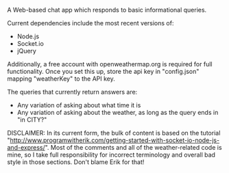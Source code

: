 A Web-based chat app which responds to basic informational queries.

Current dependencies include the most recent versions of:
* Node.js
* Socket.io
* jQuery

Additionally, a free account with openweathermap.org is required for full functionality.  Once you set this up, store the api key in "config.json" mapping "weatherKey" to the API key.

The queries that currently return answers are:
* Any variation of asking about what time it is
* Any variation of asking about the weather, as long as the query ends in "in CITY?"



DISCLAIMER: In its current form, the bulk of content is based on the tutorial "http://www.programwitherik.com/getting-started-with-socket-io-node-js-and-express/".  Most of the comments and all of the weather-related code is mine, so I take full responsibility for incorrect terminology and overall bad style in those sections.  Don't blame Erik for that!
